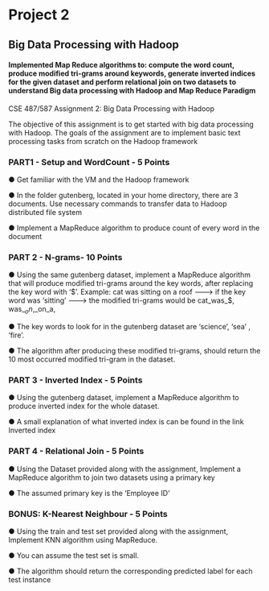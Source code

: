 # Project 2

## Big Data Processing with Hadoop

#### Implemented Map Reduce algorithms to: compute the word count, produce modified tri-grams around keywords, generate inverted indices for the given dataset and perform relational join on two datasets to understand Big data processing with Hadoop and Map Reduce Paradigm

CSE 487/587 Assignment 2: Big Data Processing with Hadoop

The objective of this assignment is to get started with big data processing with Hadoop. The goals of the assignment are to implement basic text processing tasks from scratch on the Hadoop framework

### PART1 - Setup and WordCount - 5 Points

● Get familiar with the VM and the Hadoop framework

● In the folder gutenberg, located in your home directory, there are 3 documents. Use
necessary commands to transfer data to Hadoop distributed file system

● Implement a MapReduce algorithm to produce count of every word in the document

### PART 2 - N-grams- 10 Points

● Using the same gutenberg dataset, implement a MapReduce algorithm that will produce
modified tri-grams around the key words, after replacing the key word with ‘$’.
Example:
cat was sitting on a roof ---> if the key word was ‘sitting’ ---> the modified tri-grams would
be
cat_was_$, was_$_on,$_on_a,

● The key words to look for in the gutenberg dataset are ‘science’, ‘sea’ , ‘fire’.

● The algorithm after producing these modified tri-grams, should return the 10 most
occurred modified tri-gram in the dataset.

### PART 3 - Inverted Index - 5 Points

● Using the gutenberg dataset, implement a MapReduce algorithm to produce inverted
index for the whole dataset.

● A small explanation of what inverted index is can be found in the link Inverted index

### PART 4 - Relational Join - 5 Points

● Using the Dataset provided along with the assignment, Implement a MapReduce
algorithm to join two datasets using a primary key

● The assumed primary key is the ‘Employee ID’

### BONUS: K-Nearest Neighbour - 5 Points

● Using the train and test set provided along with the assignment, Implement KNN
algorithm using MapReduce.

● You can assume the test set is small.

● The algorithm should return the corresponding predicted label for each test instance
